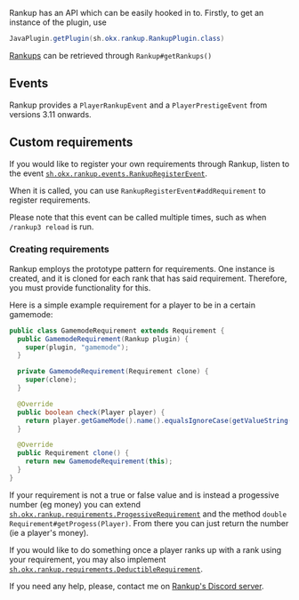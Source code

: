 <html>
  <head>
    <meta name="description" content="Information for developers.">
  </head>
</html>

Rankup has an API which can be easily hooked in to.
Firstly, to get an instance of the plugin, use
```java
JavaPlugin.getPlugin(sh.okx.rankup.RankupPlugin.class)
```
[Rankups](./GitHub/Rankup3/RankListCode.html) can be retrieved through `Rankup#getRankups()`

## Events

Rankup provides a `PlayerRankupEvent` and a `PlayerPrestigeEvent` from versions 3.11 onwards.

## Custom requirements

If you would like to register your own requirements through Rankup, listen to the event [`sh.okx.rankup.events.RankupRegisterEvent`](./GitHub/Rankup3/RankRegisterEventCode.html).

When it is called, you can use `RankupRegisterEvent#addRequirement` to register requirements.

Please note that this event can be called multiple times, such as when `/rankup3 reload` is run. 

### Creating requirements

Rankup employs the prototype pattern for requirements. One instance is created, and it is cloned for each rank that has said requirement. Therefore, you must provide functionality for this.

Here is a simple example requirement for a player to be in a certain gamemode:

```java
public class GamemodeRequirement extends Requirement {
  public GamemodeRequirement(Rankup plugin) {
    super(plugin, "gamemode");
  }

  private GamemodeRequirement(Requirement clone) {
    super(clone);
  }

  @Override
  public boolean check(Player player) {
    return player.getGameMode().name().equalsIgnoreCase(getValueString());
  }

  @Override
  public Requirement clone() {
    return new GamemodeRequirement(this);
  }
}
```

If your requirement is not a true or false value and is instead a progessive number (eg money) you can extend [`sh.okx.rankup.requirements.ProgessiveRequirement`](./GitHub/Rankup3/ProgressiveRequirementCode.html) and the method `double Requirement#getProgess(Player)`. From there you can just return the number (ie a player's money).

If you would like to do something once a player ranks up with a rank using your requirement, you may also implement  [`sh.okx.rankup.requirements.DeductibleRequirement`](./GitHub/Rankup3/DeductibleRequirementCode.html). 

If you need any help, please, contact me on [Rankup's Discord server](./Discord/Okx-Corner.html).
